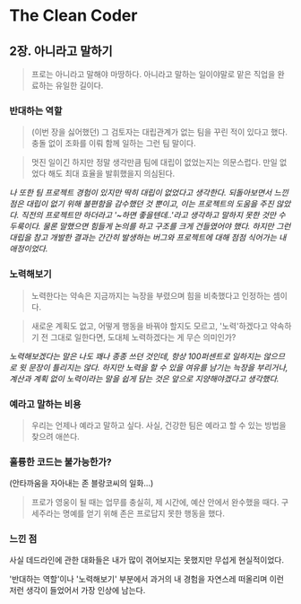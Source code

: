 # The Clean Coder

## 2장. 아니라고 말하기

> 프로는 아니라고 말해야 마땅하다. 아니라고 말하는 일이야말로 맡은 직업을 완료하는 유일한 길이다.

### 반대하는 역할

> (이번 장을 싫어했던) 그 검토자는 대립관계가 없는 팀을 꾸린 적이 있다고 했다. 충돌 없이 조화를 이뤄 함께 일하는 그런 팀 말이다.

> 멋진 일이긴 하지만 정말 생각만큼 팀에 대립이 없었는지는 의문스럽다. 만일 없었다 해도 최대 효율을 발휘했을지 의심된다.

*나 또한 팀 프로젝트 경험이 있지만 딱히 대립이 없었다고 생각한다. 되돌아보면서 느낀 점은 대립이 없기 위해 불편함을 감수했던 것 뿐이고, 이는 프로젝트의 도움을 주진 않았다. 직전의 프로젝트만 하더라고 '~하면 좋을텐데..'라고 생각하고 말하지 못한 것만 수두룩이다. 물론 말했으면 힘들게 논의를 하고 구조를 크게 건들였어야 했다. 하지만 그런 대립을 참고 개발한 결과는 간간히 발생하는 버그와 프로젝트에 대해 점점 식어가는 내 애정이었다.*

### 노력해보기

> 노력한다는 약속은 지금까지는 늑장을 부렸으며 힘을 비축했다고 인정하는 셈이다.

> 새로운 계획도 없고, 어떻게 행동을 바꿔야 할지도 모르고, '노력'하겠다고 약속하기 전 그대로 일한다면, 도대체 노력하겠다는 게 무슨 의미인가?

*노력해보겠다는 말은 나도 꽤나 종종 쓰던 것인데, 항상 100퍼센트로 일하지는 않으므로 윗 문장이 틀리지는 않다. 하지만 노력을 할 수 있을 여유를 남기는 늑장을 부리거나, 계산과 계획 없이 노력이라는 말을 쉽게 담는 것은 앞으로 지양해야겠다고 생각했다.*

### 예라고 말하는 비용

> 우리는 언제나 예라고 말하고 싶다. 사실, 건강한 팀은 예라고 할 수 있는 방법을 찾으려 애쓴다.

### 훌륭한 코드는 불가능한가?

(안타까움을 자아내는 존 블랑코씨의 일화...)

> 프로가 영웅이 될 때는 업무를 충실히, 제 시간에, 예산 안에서 완수했을 때다. 구세주라는 명예를 얻기 위해 존은 프로답지 못한 행동을 했다.

### 느낀 점

사실 데드라인에 관한 대화들은 내가 많이 겪어보지는 못했지만 무섭게 현실적이었다.

'반대하는 역할'이나 '노력해보기' 부분에서 과거의 내 경험을 자연스레 떠올리며 이런 저런 생각이 들었어서 가장 인상에 남는다.